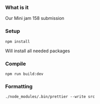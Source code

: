 ### What is it
Our Mini jam 158 submission

### Setup

```
npm install
```

Will install all needed packages

### Compile

```
npm run build:dev
```

### Formatting

```
./node_modules/.bin/prettier --write src
```
